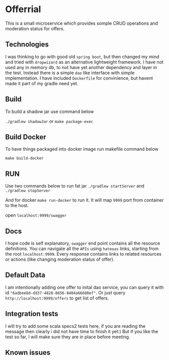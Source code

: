 # Offerrial

This is a small microservice which provides somple CRUD operations and moderation status for offers.

## Technologies
I was thinking to go with good old `spring boot`, but then changed my mind and tried with `dropwizard` as an alternative lightweight framework. 
I have not used any in memory db, to not have yet another dependency and layer in the test. Instead there is a simple `dao` like interface with simple implementation. I have included `Dockerfile` for convinience, but havent made it part of my gradle need yet.


## Build

To build a shadow jar use command below

```./gradlew shadowJar``` or ```make package-exec```

## Build Docker
To have things packaged into docker image run makefile command below

```make build-docker``` 

## RUN
Use two commands below to run fat jar
```./gradlew startServer``` and ```./gradlew stopServer``` 

And for docker ```make run-docker``` to run it. It will map `9999` port from container to the host.

open `localhost:9999/swagger`

## Docs

I hope code is self explanatory, `swagger` end point contains all the resource definitions. 
You can navigate all the `APIs` using `hateoas` links, starting from the root `localhost:9999`. 
Every response contains links to related resources or actions (like changing moderation status of offer).

## Default Data
I am intentionally adding one offer to inital dao service, you can query it with id  `"6adbee8d-dd37-4828-8656-8404a66680ef"`.
Or just query `http://localhost:9999/offers` to get list of offers.


## Integration tests

I will try to add some scala specs2 tests here, if you are reading the message then clearly i did not have time to finish it yet:) 
But if you like the test so far, I will make sure they are in place before meeting.

## Known issues

